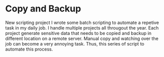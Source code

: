 # Copy and Backup

New scripting project
I wrote some batch scripting to automate a repetive task in my daily job.
I handle multiple projects all througout the year.
Each project generate sensitive data that needs to be copied and backup in different location on a remote server.
Manual copy and watching over the job can become a very annoying task.
Thus, this series of script to automate this process.
